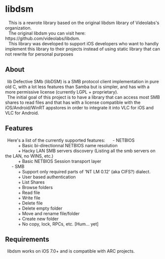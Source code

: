 # libdsm
<p>&ensp; This is a rewrote library based on the original libdsm library of Videolabs's organization.<br>
&ensp; The original libdsm you can visit here: https://github.com/videolabs/libdsm.<br>
&ensp; This library was developed to support iOS developers who want to handly implement this library to their projects instead of using static library that can not rewrite for personal purposes</p>
<h2>About</h2>
<p>&ensp;lib Defective SMb (libDSM) is a SMB protocol client implementation in pure old C, with a lot less features than Samba but is simpler, and has with a more permissive license (currently LGPL + proprietary).<br>
&ensp;The initial goal of this project is to have a library that can access most SMB shares to read files and that has with a license compatible with the iOS/Android/WinRT appstores in order to integrate it into VLC for iOS and VLC for Android.</p>
<h2>Features</h2>
<p>&ensp;Here's a list of the currently supported features:
&ensp;&ensp;&ensp;- NETBIOS<br>
&ensp;&ensp;&ensp;&ensp;&ensp;&ensp;+ Basic bi-directionnal NETBIOS name resolution<br>
&ensp;&ensp;&ensp;&ensp;&ensp;&ensp;+ Hacky LAN SMB servers discovery (Listing all the smb servers on the LAN, no WINS, etc.)<br>
&ensp;&ensp;&ensp;&ensp;&ensp;&ensp;+ Basic NETBIOS Session transport layer<br>
&ensp;&ensp;&ensp;- SMB<br>
&ensp;&ensp;&ensp;&ensp;&ensp;&ensp;+ Support only required parts of 'NT LM 0.12' (aka CIFS?) dialect.<br>
&ensp;&ensp;&ensp;&ensp;&ensp;&ensp;+ User based authentication<br>
&ensp;&ensp;&ensp;&ensp;&ensp;&ensp;+ List Shares<br>
&ensp;&ensp;&ensp;&ensp;&ensp;&ensp;+ Browse folders<br>
&ensp;&ensp;&ensp;&ensp;&ensp;&ensp;+ Read file<br>
&ensp;&ensp;&ensp;&ensp;&ensp;&ensp;+ Write file<br>
&ensp;&ensp;&ensp;&ensp;&ensp;&ensp;+ Delete file<br>
&ensp;&ensp;&ensp;&ensp;&ensp;&ensp;+ Delete empty folder<br>
&ensp;&ensp;&ensp;&ensp;&ensp;&ensp;+ Move and rename file/folder<br>
&ensp;&ensp;&ensp;&ensp;&ensp;&ensp;+ Create new folder<br>
&ensp;&ensp;&ensp;&ensp;&ensp;&ensp;+ No copy, lock, RPCs, etc. [Hum... yet]<br>
</p>
<h2>Requirements</h2>
<p>&ensp;libdsm works on iOS 7.0+ and is compatible with ARC projects.</p>
